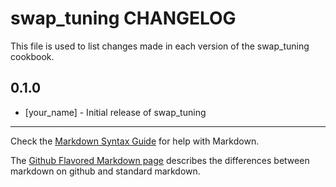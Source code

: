 swap_tuning CHANGELOG
=====================

This file is used to list changes made in each version of the swap_tuning cookbook.

0.1.0
-----
- [your_name] - Initial release of swap_tuning

- - -
Check the [Markdown Syntax Guide](http://daringfireball.net/projects/markdown/syntax) for help with Markdown.

The [Github Flavored Markdown page](http://github.github.com/github-flavored-markdown/) describes the differences between markdown on github and standard markdown.
